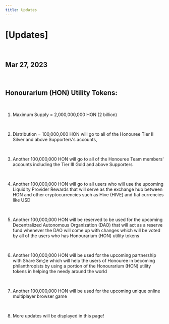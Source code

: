 ```yaml
---
title: Updates
---
```


# [Updates]

<br />

## Mar 27, 2023

<br />

## Honourarium (HON) Utility Tokens:

<br />

1. Maximum Supply = 2,000,000,000 HON (2 billion)

<br />

2. Distribution = 100,000,000 HON will go to all of the Honouree Tier II Silver and above Supporters's accounts,

<br />

3. Another 100,000,000 HON will go to all of the Honouree Team members' accounts including the Tier III Gold and above Supporters

<br />

4. Another 100,000,000 HON will go to all users who will use the upcoming Liquidity Provider Rewards that will serve as the exchange hub between HON and other cryptocurrencies such as Hive (HIVE) and fiat currencies like USD

<br />

5. Another 100,000,000 HON will be reserved to be used for the upcoming Decentralized Autonomous Organization (DAO) that will act as a reserve fund whenever the DAO will come up with changes which will be voted by all of the users who has Honourarium (HON) utility tokens

<br />

6. Another 100,000,000 HON will be used for the upcoming partnership with Share Sm;&#41;e which will help the users of Honouree in becoming philanthropists by using a portion of the Honourarium (HON) utility tokens in helping the needy around the world

<br />

7. Another 100,000,000 HON will be used for the upcoming unique online multiplayer browser game

<br />

8. More updates will be displayed in this page!


